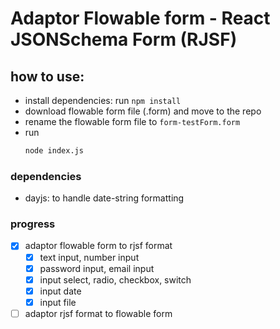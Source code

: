 # Adaptor Flowable form - React JSONSchema Form (RJSF)

## how to use:
- install dependencies: run `npm install`
- download flowable form file (.form) and move to the repo
- rename the flowable form file to `form-testForm.form`
- run 
  ```sh
  node index.js
  ```

### dependencies
- dayjs: to handle date-string formatting

### progress
- [x] adaptor flowable form to rjsf format
  - [x] text input, number input
  - [x] password input, email input
  - [x] input select, radio, checkbox, switch
  - [x] input date
  - [x] input file

- [ ] adaptor rjsf format to flowable form
